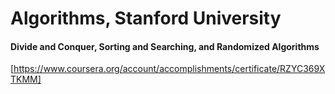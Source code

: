 # Algorithms, Stanford University
#### Divide and Conquer, Sorting and Searching, and Randomized Algorithms

[https://www.coursera.org/account/accomplishments/certificate/RZYC369XTKMM]
